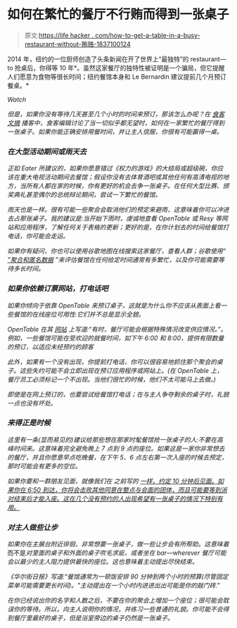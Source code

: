 # 如何在繁忙的餐厅不行贿而得到一张桌子

> 原文:[https://life hacker . com/how-to-get-a-table-in-a-busy-restaurant-without-贿赂-1837100124](https://lifehacker.com/how-to-get-a-table-at-a-busy-restaurant-without-bribery-1837100124)

2014 年，纽约的一位厨师创造了头条新闻在开了世界上“最独特”的 restaurant⁠—to 抢桌后，你得等 10 年*。虽然这家餐厅的独特性被证明是一个骗局，但它提醒人们愿意为食物等很长时间；纽约餐馆本身和 Le Bernardin 建议提前几个月预订餐桌。* 

*Watch*

*但是，如果你没有等待几天甚至几个小时的时间来预订，那该怎么办呢？在 [食客文摘](https://www.eater.com/2019/8/9/20759520/how-to-get-into-the-busiest-new-york-restaurants) 播客中，食客编辑讨论了当一切似乎都无望时，如何在一家繁忙的餐厅得到一张桌子。如果你能正确安排用餐时间，并让主人信服，你很有可能赢得一桌。*

### *在大型活动期间或雨天去*

*正如 Eater 所建议的，如果你愿意错过《权力的游戏》的大结局或超级碗，你应该在重大电视活动期间去餐馆；假设你没有去体育酒吧或其他任何有高清电视的地方，当所有人都在家的时候，你有更好的机会去争一张桌子。在任何大型比赛、颁奖典礼甚至偶尔的总统辩论期间，尝试一下繁忙的餐馆。*

*雨天也是一样。很有可能一些聚会会取消他们的预定来避雨，这意味着你可以冲进去占那张桌子。我的建议是:当开始下雨时，虔诚地查看 OpenTable 或 Resy 等网站和应用程序，了解任何关于表格的更新；更好的是，在你计划去的时间给餐馆打电话，你可能会走运。*

*如果你有疑问，你也可以使用谷歌地图在线搜索这家餐厅，查看人群；谷歌使用“ [”聚合和匿名数据](https://support.google.com/business/answer/6263531?hl=en) ”来评估餐馆在任何给定时间通常有多繁忙，以及你可能需要等待多长时间。*

### *如果你依赖订票网站，打电话吧*

*如果你倾向于依靠 OpenTable 来预订桌子，这就是为什么你不应该从表面上看一些餐馆的在线座位可用性:它们并不总是显示全貌。*

*OpenTable 在其 [网站](https://help.opentable.com/s/article/Why-did-your-site-say-no-tables-were-available-but-when-I-called-the-restaurant-I-got-one-1505261059458?language=en_US) 上写道:“有时，餐厅可能会根据特殊情况改变供应情况。”。例如，一些餐馆可能在受欢迎的就餐时间，如下午 6:00 和 8:00，提供有限数量的预订，以适应未经预约的顾客*

*此外，如果有一个没有出现，你提前打电话，你可以很容易地抓住那个聚会的桌子。这些失约可能不会立即出现在预订应用程序或网站上。(在 OpenTable 上，餐厅员工必须标记一个不出现。当他们很忙的时候，他们不太可能马上去做。)*

*即使是在网上预订的，也要尝试给餐馆打电话；在与主人争夺剩余的桌子时，礼貌一点也没有坏处。*

### *来得正是时候*

*这里有一条(显而易见的)建议给那些想在那家时髦餐馆抢一张桌子的人:不要在高峰时间来。这意味着完全避免晚上 7 点到 9 点的座位。如果这是一家你非常想去的餐厅，并且你愿意早点吃晚餐，在下午 5、6 点左右第一次入座的时候去预定，那时可能会有更多的空位。*

*如果你要和一群朋友见面，就像我们在 之前写的 [一样，约定 10 分钟后见面。如果你在 6:50 到达，你将会击败其他同意在整点与*会面的团体，而且可能要等到派对结束后才能入座。这在几个没有预约的人出现希望有一张桌子的情况下特别有用。*](https://lifehacker.com/how-to-get-a-table-at-a-busy-restaurant-1831842433)*

### *对主人做些让步*

*如果你在主展台附近徘徊，非常想要一张桌子，做一些让步会有所帮助。这意味着*而不是*对里面的桌子和外面的桌子吹毛求疵，或者坐在 bar⁠—wherever 餐厅可能会以最少的主人阻力提供最快的座位。这也意味着主动提出尽快结束。*

*《华尔街日报》写道:“餐馆通常为一顿饭安排 90 分钟到两个小时的预算(尽管固定菜单可能需要更长时间)。"主动提出在一个小时内进进出出可能是你的敲门砖."*

*在你已经说出你的名字和人数之后，不要在你的聚会上增加一个座位；很可能会耽误你的等待。所以，向主人说明你的情况，并练习一些普通的礼貌。你可能不会得到餐厅里最好的桌子，但是浴室旁边的桌子仍然是一张桌子。*